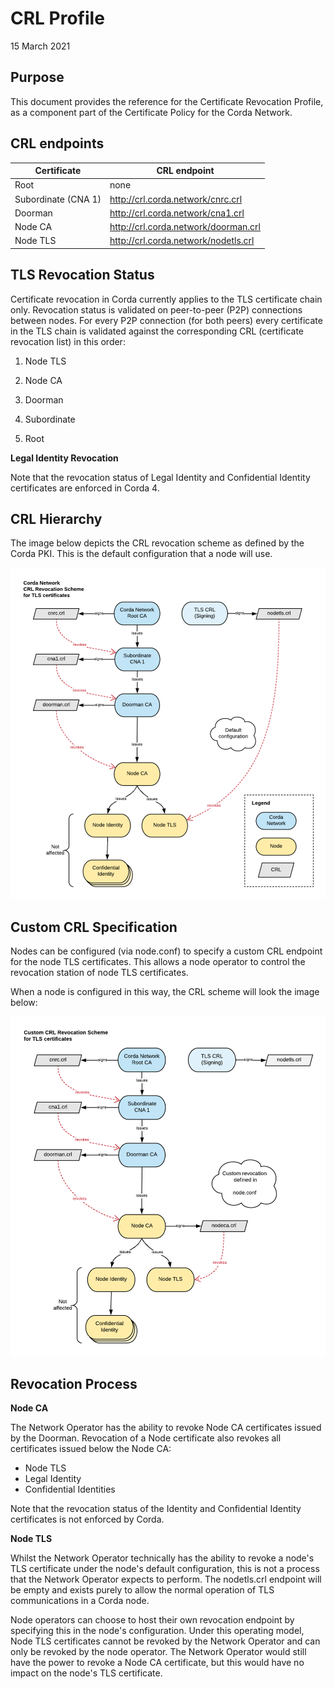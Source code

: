 # CRL Profile

15 March 2021

## Purpose

This document provides the reference for the Certificate Revocation Profile, as a component part of the Certificate Policy for the Corda Network.

## CRL endpoints

| **Certificate**     	| **CRL endpoint**                     	|
|---------------------	|--------------------------------------	|
| Root                	| none                                 	|
| Subordinate (CNA 1) 	| http://crl.corda.network/cnrc.crl    	|
| Doorman             	| http://crl.corda.network/cna1.crl    	|
| Node CA             	| http://crl.corda.network/doorman.crl 	|
| Node TLS            	| http://crl.corda.network/nodetls.crl 	|

## TLS Revocation Status

Certificate revocation in Corda currently applies to the TLS certificate chain only. Revocation status is validated on peer-to-peer (P2P) connections between nodes. For every P2P connection (for both peers) every certificate in the TLS chain is validated against the corresponding CRL (certificate revocation list) in this order:

1.	Node TLS  

2.	Node CA

3.	Doorman

4.	Subordinate

5.	Root

**Legal Identity Revocation**

Note that the revocation status of Legal Identity and Confidential Identity certificates are enforced in Corda 4.

## CRL Hierarchy

The image below depicts the CRL revocation scheme as defined by the Corda PKI. This is the default configuration that a node will use.

![Corda Network CRL Revocation Scheme](https://github.com/corda-network/trust-corda-network.github.io/blob/Certificate-Profile-%26-CRL-Profile-2021/assets/images/CRL%20Hierarchy.png "Corda Network CRL Revocation Scheme")

## Custom CRL Specification

Nodes can be configured (via node.conf) to specify a custom CRL endpoint for the node TLS certificates. This allows a node operator to control the revocation station of node TLS certificates.

When a node is configured in this way, the CRL scheme will look the image below:

![Custom CRL Revocation Scheme](https://github.com/corda-network/trust-corda-network.github.io/blob/Certificate-Profile-%26-CRL-Profile-2021/assets/images/Custom%20CRL%20Revocation%20Scheme%20for%20TLS%20certificatespng.png "Custom CRL Revocation Scheme")


## Revocation Process

**Node CA**

The Network Operator has the ability to revoke Node CA certificates issued by the Doorman. Revocation of a Node certificate also revokes all certificates issued below the Node CA:

* Node TLS 
* Legal Identity
* Confidential Identities

Note that the revocation status of the Identity and Confidential Identity certificates is not enforced by Corda.

**Node TLS**

Whilst the Network Operator technically has the ability to revoke a node's TLS certificate under the node's default configuration, this is not a process that the Network Operator expects to perform. The nodetls.crl endpoint will be empty and exists purely to allow the normal operation of TLS communications in a Corda node.

Node operators can choose to host their own revocation endpoint by specifying this in the node's configuration. Under this operating model, Node TLS certificates cannot be revoked by the Network Operator and can only be revoked by the node operator. The Network Operator would still have the power to revoke a Node CA certificate, but this would have no impact on the node's TLS certificate.





